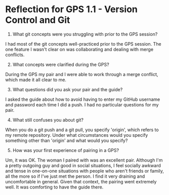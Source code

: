 
# Reflection for GPS 1.1 - Version Control and Git

1. What git concepts were you struggling with prior to the GPS session?

  I had most of the git concepts well-practiced prior to the GPS session.  The one feature I wasn't clear on was collaborating and dealing with merge conflicts.

2. What concepts were clarified during the GPS?

  During the GPS my pair and I were able to work through a merge conflict, which made it all clear to me.

3. What questions did you ask your pair and the guide?

  I asked the guide about how to avoid having to enter my GitHub username and password each time I did a push.  I had no particular questions for my pair.

4. What still confuses you about git?

  When you do a git push and a git pull, you specify 'origin', which refers to my remote repository.  Under what circumstances would you specify something other than 'origin' and what would you specify?

5. How was your first experience of pairing in a GPS?

  Um, it was OK.  The woman I paired with was an excellent pair.  Although I'm a pretty outgoing guy and good in social situations, I feel socially awkward and tense in one-on-one situations with people who aren't friends or family, all the more so if I've just met the person.  I find it very draining and uncomfortable in general.  Given that context, the pairing went extremely well.  It was comforting to have the guide there.